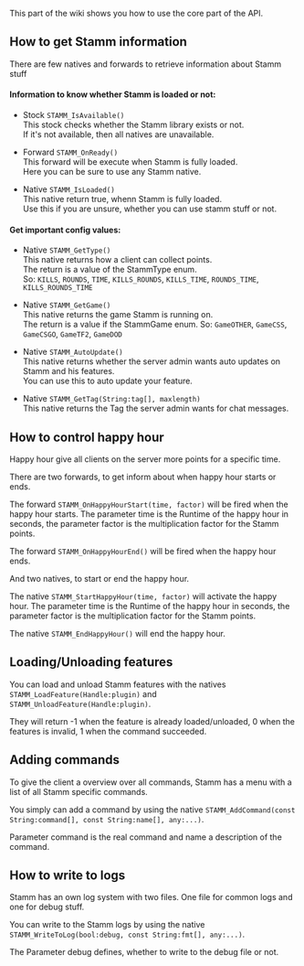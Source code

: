 This part of the wiki shows you how to use the core part of the API.


## How to get Stamm information

There are few natives and forwards to retrieve information about Stamm stuff

#### Information to know whether Stamm is loaded or not:

- Stock `STAMM_IsAvailable()`    
	This stock checks whether the Stamm library exists or not.    
	If it's not available, then all natives are unavailable.  

- Forward `STAMM_OnReady()`   
	This forward will be execute when Stamm is fully loaded.    
	Here you can be sure to use any Stamm native.

- Native `STAMM_IsLoaded()`    
	This native return true, whenn Stamm is fully loaded.    
	Use this if you are unsure, whether you can use stamm stuff or not.

#### Get important config values:

- Native `STAMM_GetType()`    
		This native returns how a client can collect points.    
		The return is a value of the StammType enum.    
		So: `KILLS`, `ROUNDS`, `TIME`, `KILLS_ROUNDS`, `KILLS_TIME`, `ROUNDS_TIME`, `KILLS_ROUNDS_TIME`

- Native `STAMM_GetGame()`  
		This native returns the game Stamm is running on.    
		The return is a value if the StammGame enum.
		So: `GameOTHER`, `GameCSS`, `GameCSGO`, `GameTF2`, `GameDOD`

- Native `STAMM_AutoUpdate()`  
		This native returns whether the server admin wants auto updates on Stamm and his features.    
		You can use this to auto update your feature.

- Native `STAMM_GetTag(String:tag[], maxlength)`  
		This native returns the Tag the server admin wants for chat messages.


## How to control happy hour

Happy hour give all clients on the server more points for a specific time.

There are two forwards, to get inform about when happy hour starts or ends.

The forward `STAMM_OnHappyHourStart(time, factor)` will be fired when the happy hour starts.
The parameter time is the Runtime of the happy hour in seconds, the parameter factor is the multiplication factor for the Stamm points.

The forward `STAMM_OnHappyHourEnd()` will be fired when the happy hour ends.

And two natives, to start or end the happy hour.

The native `STAMM_StartHappyHour(time, factor)` will activate the happy hour.
The parameter time is the Runtime of the happy hour in seconds, the parameter factor is the multiplication factor for the Stamm points.

The native `STAMM_EndHappyHour()` will end the happy hour.


## Loading/Unloading features

You can load and unload Stamm features with the natives `STAMM_LoadFeature(Handle:plugin)` and `STAMM_UnloadFeature(Handle:plugin)`.

They will return -1 when the feature is already loaded/unloaded, 0 when the features is invalid, 1 when the command succeeded.

## Adding commands

To give the client a overview over all commands, Stamm has a menu with a list of all Stamm specific commands.

You simply can add a command by using the native `STAMM_AddCommand(const String:command[], const String:name[], any:...)`.

Parameter command is the real command and name a description of the command.


## How to write to logs

Stamm has an own log system with two files. One file for common logs and one for debug stuff.

You can write to the Stamm logs by using the native `STAMM_WriteToLog(bool:debug, const String:fmt[], any:...)`.

The Parameter debug defines, whether to write to the debug file or not.